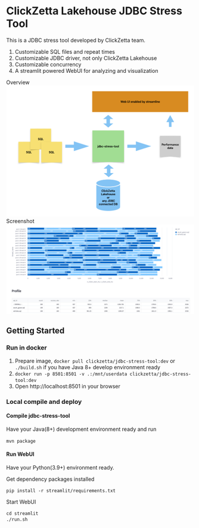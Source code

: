 # ClickZetta Lakehouse JDBC Stress Tool

This is a JDBC stress tool developed by ClickZetta team.

1. Customizable SQL files and repeat times
2. Customizable JDBC driver, not only ClickZetta Lakehouse
3. Customizable concurrency
4. A streamlit powered WebUI for analyzing and visualization

Overview
![overview](overview.png)
Screenshot
![screenshot](screenshot.png)

## Getting Started

### Run in docker

1. Prepare image, `docker pull clickzetta/jdbc-stress-tool:dev` or `./build.sh` if you have Java 8+ develop environment ready
2. `docker run -p 8501:8501 -v .:/mnt/userdata clickzetta/jdbc-stress-tool:dev`
3. Open http://localhost:8501 in your browser

### Local compile and deploy

#### Compile jdbc-stress-tool

Have your Java(8+) development environment ready and run

`mvn package`

#### Run WebUI

Have your Python(3.9+) environment ready.

Get dependency packages installed
```shell
pip install -r streamlit/requirements.txt
```

Start WebUI
```shell
cd streamlit
./run.sh
```
